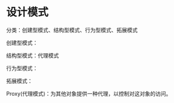 # 设计模式

分类：创建型模式、结构型模式、行为型模式、拓展模式

创建型模式：

结构型模式：代理模式

行为型模式：

拓展模式：



Proxy(代理模式)：为其他对象提供一种代理，以控制对这对象的访问。
